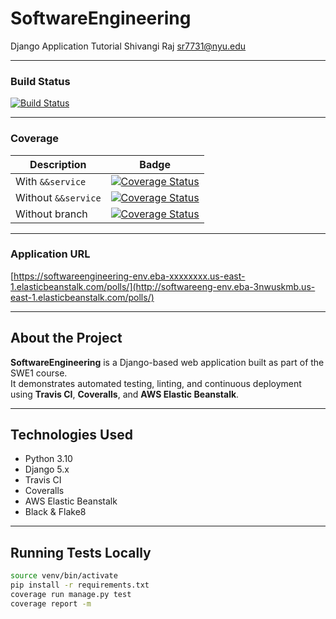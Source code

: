 # SoftwareEngineering  
Django Application Tutorial 
Shivangi Raj
sr7731@nyu.edu 

---

### Build Status
[![Build Status](https://app.travis-ci.com/RajShivangi/SoftwareEngineering.svg?branch=main)](https://app.travis-ci.com/github/RajShivangi/SoftwareEngineering)

---

### Coverage
| Description | Badge |
|--------------|--------|
| With `&&service` | [![Coverage Status](https://coveralls.io/repos/github/RajShivangi/SoftwareEngineering/badge.svg?branch=main)](https://coveralls.io/github/RajShivangi/SoftwareEngineering?branch=main) |
| Without `&&service` | [![Coverage Status](https://coveralls.io/repos/github/RajShivangi/SoftwareEngineering/badge.svg?branch=main)](https://coveralls.io/github/RajShivangi/SoftwareEngineering?branch=main) |
| Without branch | [![Coverage Status](https://coveralls.io/repos/github/RajShivangi/SoftwareEngineering/badge.svg?branch=main)](https://coveralls.io/github/RajShivangi/SoftwareEngineering?branch=main) |

---

### Application URL  
[https://softwareengineering-env.eba-xxxxxxxx.us-east-1.elasticbeanstalk.com/polls/](http://softwareeng-env.eba-3nwuskmb.us-east-1.elasticbeanstalk.com/polls/)   

---

## About the Project
**SoftwareEngineering** is a Django-based web application built as part of the SWE1 course.  
It demonstrates automated testing, linting, and continuous deployment using **Travis CI**, **Coveralls**, and **AWS Elastic Beanstalk**.

---

## Technologies Used
- Python 3.10  
- Django 5.x  
- Travis CI  
- Coveralls  
- AWS Elastic Beanstalk  
- Black & Flake8  

---

## Running Tests Locally
```bash
source venv/bin/activate
pip install -r requirements.txt
coverage run manage.py test
coverage report -m
